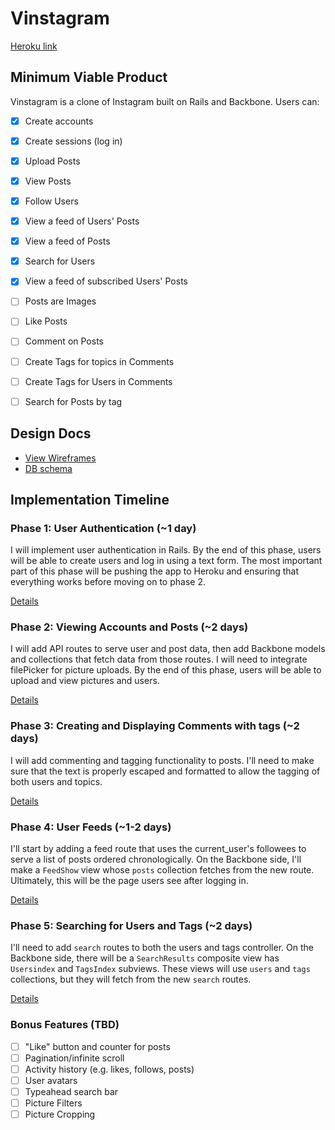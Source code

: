 # Vinstagram

 [Heroku link][heroku]

 [heroku]: https://vinstagram.herokuapp.com/session/new

## Minimum Viable Product
Vinstagram is a clone of Instagram built on Rails and Backbone. Users can:

- [x] Create accounts
- [x] Create sessions (log in)
- [x] Upload Posts
- [x] View Posts
- [x] Follow Users
- [x] View a feed of Users' Posts
- [x] View a feed of Posts
- [x] Search for Users
- [x] View a feed of subscribed Users' Posts
- [ ] Posts are Images

- [ ] Like Posts
- [ ] Comment on Posts
- [ ] Create Tags for topics in Comments
- [ ] Create Tags for Users in Comments
- [ ] Search for Posts by tag

## Design Docs
* [View Wireframes][views]
* [DB schema][schema]

[views]: ./docs/views.md
[schema]: ./docs/schema.md

## Implementation Timeline

### Phase 1: User Authentication (~1 day)
I will implement user authentication in Rails. By the end of this phase, users will be able to create users and log in using a text form. The most important part of this phase will be pushing the app to Heroku and ensuring that everything works before moving on to phase 2.

[Details][phase-one]

### Phase 2: Viewing Accounts and Posts (~2 days)
I will add API routes to serve user and post data, then add Backbone models and collections that fetch data from those routes. I will need to integrate filePicker for picture uploads.  By the end of this phase, users will be able to upload and view pictures and users.

[Details][phase-two]

### Phase 3: Creating and Displaying Comments with tags (~2 days)
I will add commenting and tagging functionality to posts.  I'll need to make sure that the text is properly escaped and formatted to allow the tagging of both users and topics.

[Details][phase-three]

### Phase 4: User Feeds (~1-2 days)
I'll start by adding a feed route that uses the current_user's followees to serve a list of posts ordered chronologically. On the Backbone side, I'll make a `FeedShow` view whose `posts` collection fetches from the new route.  Ultimately, this will be the page users see after logging in.

[Details][phase-four]

### Phase 5: Searching for Users and Tags (~2 days)
I'll need to add `search` routes to both the users and tags controller. On the Backbone side, there will be a `SearchResults` composite view has `Usersindex` and `TagsIndex` subviews. These views will use `users` and `tags` collections, but they will fetch from the new `search` routes.

[Details][phase-five]

### Bonus Features (TBD)
- [ ] "Like" button and counter for posts
- [ ] Pagination/infinite scroll
- [ ] Activity history (e.g. likes, follows, posts)
- [ ] User avatars
- [ ] Typeahead search bar
- [ ] Picture Filters
- [ ] Picture Cropping

[phase-one]: ./docs/phases/phase1.md
[phase-two]: ./docs/phases/phase2.md
[phase-three]: ./docs/phases/phase3.md
[phase-four]: ./docs/phases/phase4.md
[phase-five]: ./docs/phases/phase5.md
